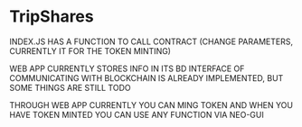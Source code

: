 # TripShares
INDEX.JS HAS A FUNCTION TO CALL CONTRACT (CHANGE PARAMETERS, CURRENTLY IT FOR THE TOKEN MINTING)

WEB APP CURRENTLY STORES INFO IN ITS BD
INTERFACE OF COMMUNICATING WITH BLOCKCHAIN IS ALREADY IMPLEMENTED, BUT SOME THINGS ARE STILL TODO

THROUGH WEB APP CURRENTLY YOU CAN MING TOKEN AND WHEN YOU HAVE TOKEN MINTED YOU CAN USE ANY FUNCTION VIA NEO-GUI
